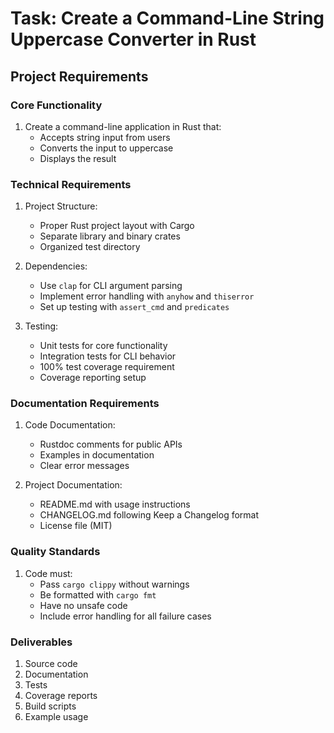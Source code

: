 # Task: Create a Command-Line String Uppercase Converter in Rust

## Project Requirements

### Core Functionality

1. Create a command-line application in Rust that:
   - Accepts string input from users
   - Converts the input to uppercase
   - Displays the result

### Technical Requirements

1. Project Structure:
   - Proper Rust project layout with Cargo
   - Separate library and binary crates
   - Organized test directory

2. Dependencies:
   - Use `clap` for CLI argument parsing
   - Implement error handling with `anyhow` and `thiserror`
   - Set up testing with `assert_cmd` and `predicates`

3. Testing:
   - Unit tests for core functionality
   - Integration tests for CLI behavior
   - 100% test coverage requirement
   - Coverage reporting setup

### Documentation Requirements

1. Code Documentation:
   - Rustdoc comments for public APIs
   - Examples in documentation
   - Clear error messages

2. Project Documentation:
   - README.md with usage instructions
   - CHANGELOG.md following Keep a Changelog format
   - License file (MIT)

### Quality Standards

1. Code must:
   - Pass `cargo clippy` without warnings
   - Be formatted with `cargo fmt`
   - Have no unsafe code
   - Include error handling for all failure cases

### Deliverables

1. Source code
2. Documentation
3. Tests
4. Coverage reports
5. Build scripts
6. Example usage
